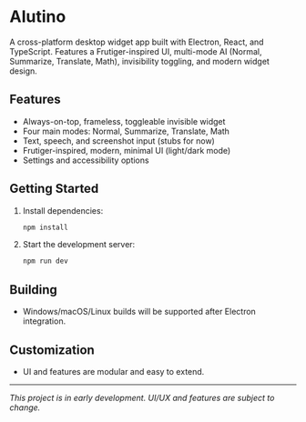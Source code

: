 # AIutino

A cross-platform desktop widget app built with Electron, React, and TypeScript. Features a Frutiger-inspired UI, multi-mode AI (Normal, Summarize, Translate, Math), invisibility toggling, and modern widget design.

## Features
- Always-on-top, frameless, toggleable invisible widget
- Four main modes: Normal, Summarize, Translate, Math
- Text, speech, and screenshot input (stubs for now)
- Frutiger-inspired, modern, minimal UI (light/dark mode)
- Settings and accessibility options

## Getting Started
1. Install dependencies:
   ```sh
   npm install
   ```
2. Start the development server:
   ```sh
   npm run dev
   ```

## Building
- Windows/macOS/Linux builds will be supported after Electron integration.

## Customization
- UI and features are modular and easy to extend.

---

*This project is in early development. UI/UX and features are subject to change.*
